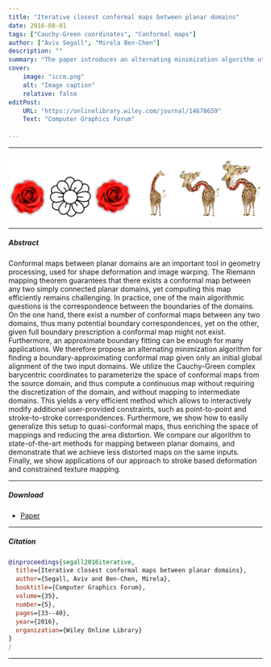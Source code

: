 ```yaml
---
title: "Iterative closest conformal maps between planar domains" 
date: 2016-08-01
tags: ["Cauchy-Green coordinates", "Conformal maps"]
author: ["Aviv Segall", "Mirela Ben-Chen"]
description: "" 
summary: "The paper introduces an alternating minimization algorithm utilizing the Cauchy-Green complex coordinates to efficiently compute a conformal map between planar domains with initial global alignment." 
cover:
    image: "iccm.png"
    alt: "Image caption"
    relative: false
editPost:
    URL: "https://onlinelibrary.wiley.com/journal/14678659"
    Text: "Computer Graphics Forum"

---
```


---

#####

![](iccm.png)

---

##### Abstract

Conformal maps between planar domains are an important tool in geometry processing, used for shape deformation and image warping. The Riemann mapping theorem guarantees that there exists a conformal map between any two simply connected planar domains, yet computing this map efficiently remains challenging. In practice, one of the main algorithmic questions is the correspondence between the boundaries of the domains. On the one hand, there exist a number of conformal maps between any two domains, thus many potential boundary correspondences, yet on the other, given full boundary prescription a conformal map might not exist. Furthermore, an approximate boundary fitting can be enough for many applications. We therefore propose an alternating minimization algorithm for finding a boundary-approximating conformal map given only an initial global alignment of the two input domains. We utilize the Cauchy-Green complex barycentric coordinates to parameterize the space of conformal maps from the source domain, and thus compute a continuous map without requiring the discretization of the domain, and without mapping to intermediate domains. This yields a very efficient method which allows to interactively modify additional user-provided constraints, such as point-to-point and stroke-to-stroke correspondences. Furthermore, we show how to easily generalize this setup to quasi-conformal maps, thus enriching the space of mappings and reducing the area distortion. We compare our algorithm to state-of-the-art methods for mapping between planar domains, and demonstrate that we achieve less distorted maps on the same inputs. Finally, we show applications of our approach to stroke based deformation and constrained texture mapping.

---

##### Download

+ [Paper](iccm.pdf)
<!-- + [Code and data](TODO) -->

---

##### Citation

```BibTeX
@inproceedings{segall2016iterative,
  title={Iterative closest conformal maps between planar domains},
  author={Segall, Aviv and Ben-Chen, Mirela},
  booktitle={Computer Graphics Forum},
  volume={35},
  number={5},
  pages={33--40},
  year={2016},
  organization={Wiley Online Library}
}
}
```

---

<!-- ##### Related material

+ [Presentation slides](presentation2.pdf)
 -->
